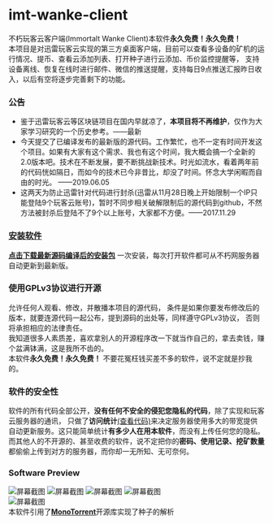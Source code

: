 # imt-wanke-client
不朽玩客云客户端(Immortalt Wanke Client)本软件**永久免费！永久免费！**  
本项目是对迅雷玩客云实现的第三方桌面客户端，目前可以查看多设备的矿机的运行情况、提币、查看云添加列表、打开种子进行云添加、币价监控提醒等，
支持设备离线、恢复在线时进行邮件、微信的推送提醒，支持每日9点推送汇报昨日收入，以后有空将逐步完善剩下的功能。 

### 公告
- 鉴于迅雷玩客云等区块链项目在国内早就凉了，**本项目将不再维护**，仅作为大家学习研究的一个历史参考。——最新
- 今天提交了已编译发布的最新版的源代码。工作繁忙，也不一定有时间开发这个项目。如果有大家有这个需求、我也有这个时间，我大概会搞一个全新的2.0版本吧。技术在不断发展，要不断挑战新技术。时光如流水，看着两年前的代码恍如隔日，而如今的技术已今非昔比，却没了时间。怀念大学闲暇而自由的时光。 ——2019.06.05
- 这两天为防止迅雷针对代码进行封杀(迅雷从11月28日晚上开始限制一个IP只能登陆9个玩客云账号)，暂时不同步相关破解限制后的源代码到github，不然方法被封杀后登陆不了9个以上账号，大家都不方便。——2017.11.29

### [**安装软件**](https://github.com/Immortalt/imt-wanke-client/blob/master/README.md)
[**点击下载最新源码编译后的安装包**](http://wanke.immortalt.com/tool/imt_wankeyun_client/index.html)
一次安装，每次打开软件都可从不朽网服务器自动更新到最新版。 
### 使用GPLv3协议进行开源
允许任何人观看、修改，并散播本项目的源代码，
条件是如果你要发布修改后的版本，就要连源代码一起公布，提到源码的出处等，同样遵守GPLv3协议，
否则将承担相应的法律责任。  
我知道很多人素质差，喜欢拿别人的开源程序改一下就当作自己的，拿去卖钱，赚个盆满钵满，这是我所不齿的。  
本软件**永久免费！永久免费！**
不要花冤枉钱买差不多的软件，说不定就是抄我的。
### 软件的安全性
软件的所有代码全部公开，**没有任何不安全的侵犯您隐私的代码**，除了实现和玩客云服务器的通讯，
只做了**访问统计**[(查看代码)](https://github.com/Immortalt/imt-wanke-client/commit/3fe2cd1b950787029067c6c9c601154b4e81199e)来决定服务器使用多大的带宽提供自动更新服务。这只能简单统计**有多少人在用本软件**，而没有上传任何您的隐私。  
而其他人的不开源的、甚至收费的软件，说不定把你的**密码、使用记录、挖矿数量**都偷偷上传到对方的服务器，而你却一无所知、无可奈何。  
 ### Software Preview
![屏幕截图](https://raw.githubusercontent.com/Immortalt/imt-wanke-client/master/screenshot1.png)
![屏幕截图](https://raw.githubusercontent.com/Immortalt/imt-wanke-client/master/screenshot2.png)
![屏幕截图](https://raw.githubusercontent.com/Immortalt/imt-wanke-client/master/screenshot3.png)
![屏幕截图](https://raw.githubusercontent.com/Immortalt/imt-wanke-client/master/screenshot4.png)  
![屏幕截图](https://raw.githubusercontent.com/Immortalt/imt-wanke-client/master/screenshot5.png)  
本软件引用了[**MonoTorrent**](https://github.com/mono/monotorrent)开源库实现了种子的解析
